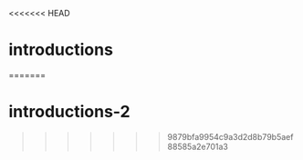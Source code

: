 <<<<<<< HEAD
# introductions
=======
# introductions-2
>>>>>>> 9879bfa9954c9a3d2d8b79b5aef88585a2e701a3
